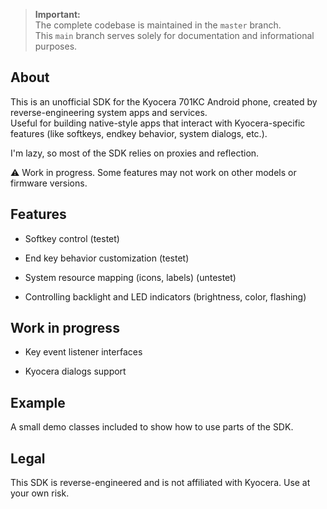 > **Important:**  
> The complete codebase is maintained in the `master` branch.  
> This `main` branch serves solely for documentation and informational purposes.

## About

This is an unofficial SDK for the Kyocera 701KC Android phone, created by reverse-engineering system apps and services.  
Useful for building native-style apps that interact with Kyocera-specific features (like softkeys, endkey behavior, system dialogs, etc.).

I'm lazy, so most of the SDK relies on proxies and reflection.  

⚠️ Work in progress. Some features may not work on other models or firmware versions.

## Features
- Softkey control (testet)
  
- End key behavior customization (testet)
  
- System resource mapping (icons, labels) (untestet)
  
- Сontrolling backlight and LED indicators (brightness, color, flashing)
  
## Work in progress
- Key event listener interfaces

- Kyocera dialogs support

## Example
A small demo classes included to show how to use parts of the SDK.

## Legal
This SDK is reverse-engineered and is not affiliated with Kyocera. Use at your own risk.
